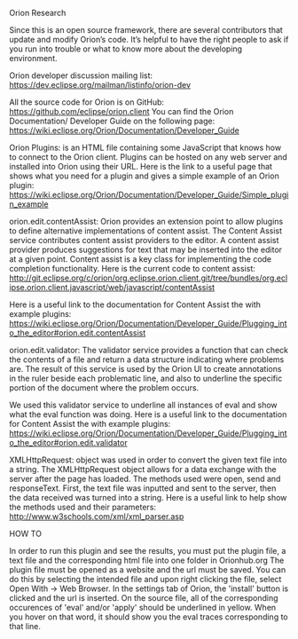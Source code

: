 Orion Research

Since this is an open source framework, there are several contributors that update and modify Orion’s code. It’s helpful to have the right people to ask if you run into trouble or what to know more about the developing environment.

Orion developer discussion mailing list: https://dev.eclipse.org/mailman/listinfo/orion-dev

All the source code for Orion is on GitHub: https://github.com/eclipse/orion.client
You can find the Orion Documentation/ Developer Guide on the following page: https://wiki.eclipse.org/Orion/Documentation/Developer_Guide

Orion Plugins: is an HTML file containing some JavaScript that knows how to connect to the Orion client. Plugins can be hosted on any web server and installed into Orion using their URL.
Here is the link to a useful page that shows what you need for a plugin and gives a simple example of an Orion plugin: https://wiki.eclipse.org/Orion/Documentation/Developer_Guide/Simple_plugin_example

orion.edit.contentAssist: Orion provides an extension point to allow plugins to define alternative implementations of content assist. The Content Assist service contributes content assist providers to the editor. A content assist provider produces suggestions for text that may be inserted into the editor at a given point. Content assist is a key class for implementing the code completion functionality. 
Here is the current code to content assist: http://git.eclipse.org/c/orion/org.eclipse.orion.client.git/tree/bundles/org.eclipse.orion.client.javascript/web/javascript/contentAssist

Here is a useful link to the documentation for Content Assist the with example plugins: https://wiki.eclipse.org/Orion/Documentation/Developer_Guide/Plugging_into_the_editor#orion.edit.contentAssist

orion.edit.validator: The validator service provides a function that can check the contents of a file and return a data structure indicating where problems are. The result of this service is used by the Orion UI to create annotations in the ruler beside each problematic line, and also to underline the specific portion of the document where the problem occurs.

We used this validator service to underline all instances of eval and show what the eval function was doing. 
Here is a useful link to the documentation for Content Assist the with example plugins: https://wiki.eclipse.org/Orion/Documentation/Developer_Guide/Plugging_into_the_editor#orion.edit.validator

XMLHttpRequest: object was used in order to convert the given text file into a string. The XMLHttpRequest object allows for a data exchange with the server after the page has loaded. The methods used were open, send and responseText. First, the text file was inputted and sent to the server, then the data received was turned into a string.
Here is a useful link to help show the methods used and their parameters: http://www.w3schools.com/xml/xml_parser.asp

HOW TO

In order to run this plugin and see the results, you must put the plugin file, a text file and the corresponding html file into one folder in Orionhub.org
The plugin file must be opened as a website and the url must be saved. You can do this by selecting the intended file and upon right clicking the file, select Open With -> Web Browser.
In the settings tab of Orion, the 'install' button is clicked and the url is inserted. On the source file, all of the corresponding occurences of 'eval' and/or 'apply' should be underlined in yellow. When you hover on that word, it should show you the eval traces corresponding to that line.
